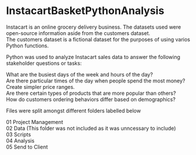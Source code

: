# InstacartBasketPythonAnalysis

Instacart is an online grocery delivery business. The datasets used were open-source information aside from the customers dataset. <br>
The customers dataset is a fictional dataset for the purposes of using varios Python functions.

Python was used to analyze Instacart sales data to answer the following stakeholder questions or tasks:

What are the busiest days of the week and hours of the day? <br>
Are there particular times of the day when people spend the most money? <br>
Create simpler price ranges. <br>
Are there certain types of products that are more popular than others? <br>
How do customers ordering behaviors differ based on demographics?

Files were split amongst different folders labelled below

01 Project Management<br>
02 Data (This folder was not included as it was unncessary to include)<br>
03 Scripts <br>
04 Analysis <br>
05 Send to Client

